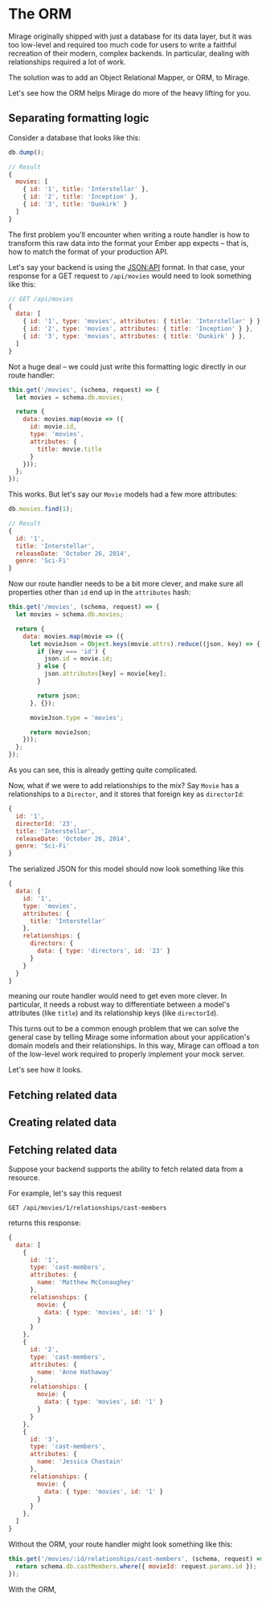 # The ORM

Mirage originally shipped with just a database for its data layer, but it was too low-level and required too much code for users to write a faithful recreation of their modern, complex backends. In particular, dealing with relationships required a lot of work.

The solution was to add an Object Relational Mapper, or ORM, to Mirage.

Let's see how the ORM helps Mirage do more of the heavy lifting for you.


## Separating formatting logic

Consider a database that looks like this:

```js
db.dump();

// Result
{
  movies: [
    { id: '1', title: 'Interstellar' },
    { id: '2', title: 'Inception' },
    { id: '3', title: 'Dunkirk' }
  ]
}
```

The first problem you'll encounter when writing a route handler is how to transform this raw data into the format your Ember app expects – that is, how to match the format of your production API.

Let's say your backend is using the [JSON:API](https://jsonapi.org/) format. In that case, your response for a GET request to `/api/movies` would need to look something like this:

```js
// GET /api/movies
{
  data: [
    { id: '1', type: 'movies', attributes: { title: 'Interstellar' } },
    { id: '2', type: 'movies', attributes: { title: 'Inception' } },
    { id: '3', type: 'movies', attributes: { title: 'Dunkirk' } },
  ]
}
```

Not a huge deal – we could just write this formatting logic directly in our route handler:

```js
this.get('/movies', (schema, request) => {
  let movies = schema.db.movies;

  return {
    data: movies.map(movie => ({
      id: movie.id,
      type: 'movies',
      attributes: {
        title: movie.title
      }
    }));
  };
});
```

This works. But let's say our `Movie` models had a few more attributes:

```js
db.movies.find(1);

// Result
{
  id: '1',
  title: 'Interstellar',
  releaseDate: 'October 26, 2014',
  genre: 'Sci-Fi'
}
```

Now our route handler needs to be a bit more clever, and make sure all properties other than `id` end up in the `attributes` hash:

```js
this.get('/movies', (schema, request) => {
  let movies = schema.db.movies;

  return {
    data: movies.map(movie => ({
      let movieJson = Object.keys(movie.attrs).reduce((json, key) => {
        if (key === 'id') {
          json.id = movie.id;
        } else {
          json.attributes[key] = movie[key];
        }

        return json;
      }, {});

      movieJson.type = 'movies';

      return movieJson;
    }));
  };
});
```

As you can see, this is already getting quite complicated.

Now, what if we were to add relationships to the mix? Say `Movie` has a relationships to a `Director`, and it stores that foreign key as `directorId`:

```js
{
  id: '1',
  directorId: '23',
  title: 'Interstellar',
  releaseDate: 'October 26, 2014',
  genre: 'Sci-Fi'
}
```

The serialized JSON for this model should now look something like this

```js
{
  data: {
    id: '1',
    type: 'movies',
    attributes: {
      title: 'Interstellar'
    },
    relationships: {
      directors: {
        data: { type: 'directors', id: '23' }
      }
    }
  }
}
```

meaning our route handler would need to get even more clever. In particular, it needs a robust way to differentiate between a model's attributes (like `title`) and its relationship keys (like `directorId`).

This turns out to be a common enough problem that we can solve the general case by telling Mirage some information about your application's domain models and their relationships. In this way, Mirage can offload a ton of the low-level work required to properly implement your mock server.

Let's see how it looks.



## Fetching related data




## Creating related data




## Fetching related data

Suppose your backend supports the ability to fetch related data from a resource.

For example, let's say this request

```
GET /api/movies/1/relationships/cast-members
```

returns this response:

```js
{
  data: [
    {
      id: '1',
      type: 'cast-members',
      attributes: {
        name: 'Matthew McConaughey'
      },
      relationships: {
        movie: {
          data: { type: 'movies', id: '1' }
        }
      }
    },
    {
      id: '2',
      type: 'cast-members',
      attributes: {
        name: 'Anne Hathaway'
      },
      relationships: {
        movie: {
          data: { type: 'movies', id: '1' }
        }
      }
    },
    {
      id: '3',
      type: 'cast-members',
      attributes: {
        name: 'Jessica Chastain'
      },
      relationships: {
        movie: {
          data: { type: 'movies', id: '1' }
        }
      }
    },
  ]
}
```

Without the ORM, your route handler might look something like this:

```js
this.get('/movies/:id/relationships/cast-members', (schema, request) => {
  return schema.db.castMembers.where({ movieId: request.params.id });
});
```

With the ORM,
